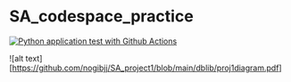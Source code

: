 # SA_codespace_practice

[![Python application test with Github Actions](https://github.com/nogibjj/SA_codespace_practice/actions/workflows/main.yml/badge.svg)](https://github.com/nogibjj/SA_codespace_practice/actions/workflows/main.yml)


![alt text][https://github.com/nogibjj/SA_project1/blob/main/dblib/proj1diagram.pdf]